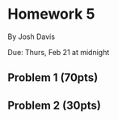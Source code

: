 Homework 5
==========

By Josh Davis

Due: Thurs, Feb 21 at midnight

## Problem 1 (70pts)
## Problem 2 (30pts)
